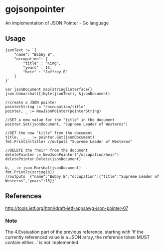 # gojsonpointer

An implementation of JSON Pointer - Go language

## Usage

    jsonText := `{
    	"name": "Bobby B",
    	"occupation": {
    		"title" : "King",
    		"years" : 15,
    		"heir" : "Joffrey B"
    	}
    }`

    var jsonDocument map[string]interface{}
    json.Unmarshal([]byte(jsonText), &jsonDocument)

    //create a JSON pointer
    pointerString := "/occupation/title"
    pointer, _ := NewJsonPointer(pointerString)

    //SET a new value for the "title" in the document
    pointer.Set(jsonDocument, "Supreme Leader of Westeros")

    //GET the new "title" from the document
    title, _, _ := pointer.Get(jsonDocument)
    fmt.Println(title) //outputs "Supreme Leader of Westeros"

    //DELETE the "heir" from the document
    deletePointer := NewJsonPointer("/occupation/heir")
    deletePointer.Delete(jsonDocument)

    b, _ := json.Marshal(jsonDocument)
    fmt.Println(string(b))
    //outputs `{"name":"Bobby B","occupation":{"title":"Supreme Leader of Westeros","years":15}}`

## References

http://tools.ietf.org/html/draft-ietf-appsawg-json-pointer-07

### Note

The 4.Evaluation part of the previous reference, starting with 'If the currently
referenced value is a JSON array, the reference token MUST contain either...' is
not implemented.
